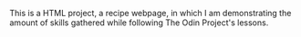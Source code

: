 This is a HTML project, a recipe webpage, in which I am demonstrating the amount of skills gathered while following The Odin Project's lessons.